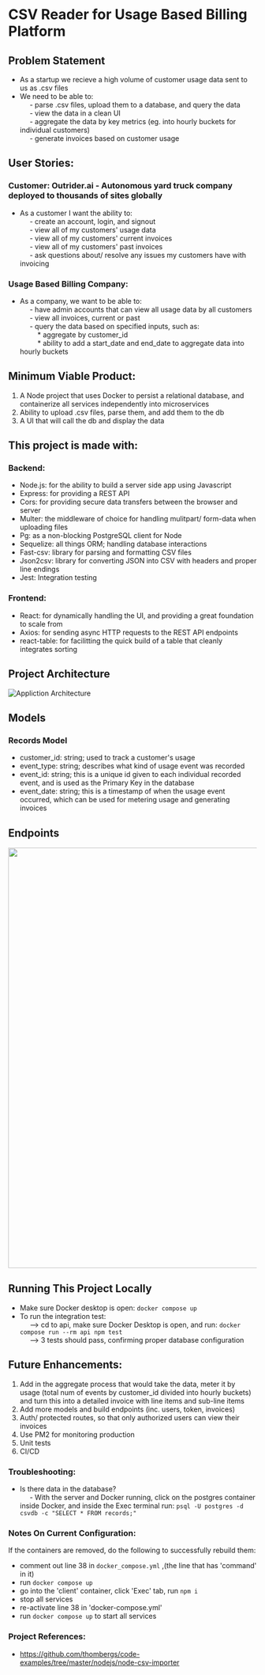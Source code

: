# CSV Reader for Usage Based Billing Platform

## Problem Statement
- As a startup we recieve a high volume of customer usage data sent to us as .csv files
- We need to be able to: <br>
&nbsp;&nbsp;&nbsp;&nbsp; - parse .csv files, upload them to a database, and query the data <br>
&nbsp;&nbsp;&nbsp;&nbsp; - view the data in a clean UI <br>
&nbsp;&nbsp;&nbsp;&nbsp; - aggregate the data by key metrics (eg. into hourly buckets for individual customers) <br>
&nbsp;&nbsp;&nbsp;&nbsp; - generate invoices based on customer usage

## User Stories:
### Customer: Outrider.ai - Autonomous yard truck company deployed to thousands of sites globally
- As a customer I want the ability to: <br>
&nbsp;&nbsp;&nbsp;&nbsp; - create an account, login, and signout <br>
&nbsp;&nbsp;&nbsp;&nbsp; - view all of my customers' usage data <br>
&nbsp;&nbsp;&nbsp;&nbsp; - view all of my customers' current invoices <br>
&nbsp;&nbsp;&nbsp;&nbsp; - view all of my customers' past invoices <br>
&nbsp;&nbsp;&nbsp;&nbsp; - ask questions about/ resolve any issues my customers have with invoicing

### Usage Based Billing Company:
- As a company, we want to be able to: <br>
&nbsp;&nbsp;&nbsp;&nbsp; -  have admin accounts that can view all usage data by all customers <br>
&nbsp;&nbsp;&nbsp;&nbsp; - view all invoices, current or past <br>
&nbsp;&nbsp;&nbsp;&nbsp; - query the data based on specified inputs, such as: <br>
&nbsp;&nbsp;&nbsp;&nbsp;&nbsp;&nbsp;&nbsp;&nbsp; * aggregate by customer_id <br>
&nbsp;&nbsp;&nbsp;&nbsp;&nbsp;&nbsp;&nbsp;&nbsp; * ability to add a start_date and end_date to aggregate data into hourly buckets

## Minimum Viable Product:
1. A Node project that uses Docker to persist a relational database, and containerize all services independently into microservices
2. Ability to upload .csv files, parse them, and add them to the db
3. A UI that will call the db and display the data

## This project is made with:
### Backend:
* Node.js: for the ability to build a server side app using Javascript
* Express: for providing a REST API
* Cors: for providing secure data transfers between the browser and server
* Multer: the middleware of choice for handling mulitpart/ form-data when uploading files
* Pg: as a non-blocking PostgreSQL client for Node
* Sequelize: all things ORM; handling database interactions
* Fast-csv: library for parsing and formatting CSV files
* Json2csv: library for converting JSON into CSV with headers and proper line endings
* Jest: Integration testing

### Frontend:
* React: for dynamically handling the UI, and providing a great foundation to scale from
* Axios: for sending async HTTP requests to the REST API endpoints
* react-table: for facilitting the quick build of a table that cleanly integrates sorting

## Project Architecture
![Appliction Architecture](https://github.com/pizzawarrior/CSV-Reader/assets/94874182/9f17f21e-0f8b-41d5-bc0a-1baa98589e85)

## Models
### Records Model
- customer_id: string; used to track a customer's usage
- event_type: string; describes what kind of usage event was recorded
- event_id: string; this is a unique id given to each individual recorded event, and is used as the Primary Key in the database
- event_date: string; this is a timestamp of when the usage event occurred, which can be used for metering usage and generating invoices

## Endpoints
<img src="https://github.com/pizzawarrior/CSV-Reader/assets/94874182/5fd008c7-3c10-453e-9a10-ea247d1a4fe6" width="850">

## Running This Project Locally
* Make sure Docker desktop is open: `docker compose up`
* To run the integration test: <br>
&nbsp;&nbsp;&nbsp;&nbsp; --> cd to api, make sure Docker Desktop is open, and run: `docker compose run --rm api npm test` <br>
&nbsp;&nbsp;&nbsp;&nbsp; --> 3 tests should pass, confirming proper database configuration

## Future Enhancements:
1. Add in the aggregate process that would take the data, meter it by usage (total num of events by customer_id divided into hourly buckets) and turn this into a detailed invoice with line items and sub-line items
2. Add more models and build endpoints (inc. users, token, invoices)
3. Auth/ protected routes, so that only authorized users can view their invoices
4. Use PM2 for monitoring production
5. Unit tests
6. CI/CD

### Troubleshooting:
* Is there data in the database? <br>
&nbsp;&nbsp;&nbsp;&nbsp; - With the server and Docker running, click on the postgres container inside Docker, and inside the Exec terminal run: `psql -U postgres -d csvdb -c "SELECT * FROM records;"`

### Notes On Current Configuration:
If the containers are removed, do the following to successfully rebuild them:
- comment out line 38 in `docker_compose.yml` ,(the line that has 'command' in it)
- run `docker compose up`
- go into the 'client' container, click 'Exec' tab, run `npm i`
- stop all services
- re-activate line 38 in 'docker-compose.yml'
- run `docker compose up` to start all services

### Project References:
- https://github.com/thombergs/code-examples/tree/master/nodejs/node-csv-importer
